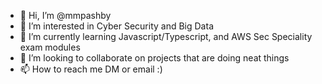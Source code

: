 - 👋 Hi, I’m @mmpashby
- 👀 I’m interested in Cyber Security and Big Data
- 🌱 I’m currently learning Javascript/Typescript, and AWS Sec Speciality exam modules
- 💞️ I’m looking to collaborate on projects that are doing neat things
- 📫 How to reach me DM or email :)

<!---
mmpashby/mmpashby is a ✨ special ✨ repository because its `README.md` (this file) appears on your GitHub profile.
You can click the Preview link to take a look at your changes.
--->
